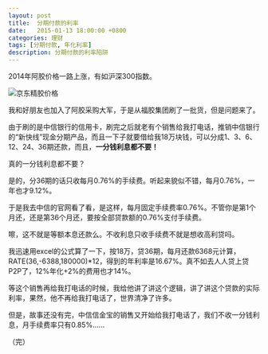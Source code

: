 ```yaml
---
layout: post
title:  分期付款的利率
date:   2015-01-13 18:00:00 +0800
categories: 理财
tags: [分期付款, 年化利率]
description: 分期付款的利率陷阱
---
```


2014年阿胶价格一路上涨，有如沪深300指数。

![京东精胶价格][1]

我和好朋友也加入了阿胶采购大军，于是从福胶集团刷了一批货，但是问题来了。

由于刷的是中信银行的信用卡，刷完之后就老有个销售给我打电话，推销中信银行的“新快线”现金分期产品，而且一下子就要借给我18万块钱，可以分成1、3、6、12、24、36期还款，而且，**一分钱利息都不要！**

真的一分钱利息都不要？

是的，分36期的话只收每月0.76%的手续费。听起来貌似不错，每月0.76%，一年也才9.12%。

于是我去中信的官网看了看，是这样，每月固定手续费率0.76%。不管你是第1个月还，还是第36个月还，要按全部贷款额的0.76%支付手续费。

嚓，这不就是等额本息还款么。不收利息只收手续费不就是想收高利贷吗。

我迅速用excel的公式算了一下，按18万，贷36期，每月还款6368元计算，RATE(36,-6388,180000)*12，得到的年利率是16.67%。真不如去人人贷上贷P2P了，12%年化+2%的费用也才14%。

等这个销售再给我打电话的时候，我给他讲了讲这个逻辑，讲了讲这个贷款的实际利率，果然，他不再给我打电话了，世界清净了许多。

但是，故事还没有完，中信信金宝的销售又开始给我打电话了，我们不收一分钱利息，月手续费率只有0.85%……

  [1]:http://blog-27zeros.qiniudn.com/20150113%E7%A6%8F%E8%83%B62014.jpg

（完）

